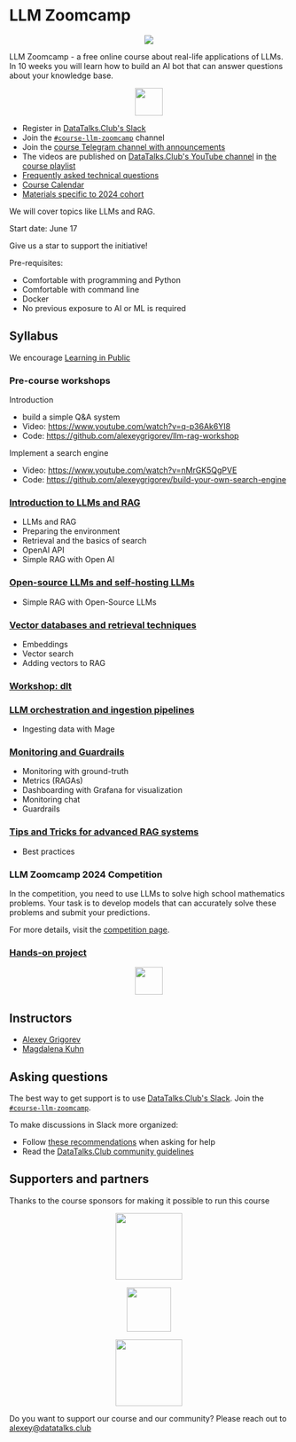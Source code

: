 # LLM Zoomcamp 
<p align="center">
  <img src="images/llm-zoomcamp.jpg"  />
</p>



LLM Zoomcamp - a free online course about real-life applications of LLMs. In 10 weeks you will learn how to build an AI bot that can answer questions about your 
knowledge base.


<p align="center">
  <a href="https://airtable.com/appPPxkgYLH06Mvbw/shr7WtxHEPXxaui0Q"><img src="https://user-images.githubusercontent.com/875246/185755203-17945fd1-6b64-46f2-8377-1011dcb1a444.png" height="50" /></a>
</p>

- Register in [DataTalks.Club's Slack](https://datatalks.club/slack.html)
- Join the [`#course-llm-zoomcamp`](https://app.slack.com/client/T01ATQK62F8/C06TEGTGM3J) channel
- Join the [course Telegram channel with announcements](https://t.me/llm_zoomcamp)
- The videos are published on [DataTalks.Club's YouTube channel](https://www.youtube.com/c/DataTalksClub) in [the course playlist](https://www.youtube.com/playlist?list=PL3MmuxUbc_hKiIVNf7DeEt_tGjypOYtKV)
- [Frequently asked technical questions](https://docs.google.com/document/d/1m2KexowAXTmexfC5rVTCSnaShvdUQ8Ag2IEiwBDHxN0/edit?usp=sharing)
- [Course Calendar](https://calendar.google.com/calendar/?cid=NjkxOThkOGFhZmUyZmQwMzZjNDFkNmE2ZDIyNjE5YjdiMmQyZDVjZTYzOGMxMzQyZmNkYjE5Y2VkNDYxOTUxY0Bncm91cC5jYWxlbmRhci5nb29nbGUuY29t)
- [Materials specific to 2024 cohort](cohorts/2024/)


We will cover topics like LLMs and RAG.

Start date: June 17

Give us a star to support the initiative! 

Pre-requisites:

* Comfortable with programming and Python
* Comfortable with command line
* Docker
* No previous exposure to AI or ML is required


## Syllabus

We encourage [Learning in Public](learning-in-public.md)

### Pre-course workshops

Introduction

* build a simple Q&A system 
* Video: https://www.youtube.com/watch?v=q-p36Ak6YI8
* Code: https://github.com/alexeygrigorev/llm-rag-workshop

Implement a search engine

* Video: https://www.youtube.com/watch?v=nMrGK5QgPVE
* Code: https://github.com/alexeygrigorev/build-your-own-search-engine

### [Introduction to LLMs and RAG](01-intro/)

* LLMs and RAG
* Preparing the environment 
* Retrieval and the basics of search
* OpenAI API
* Simple RAG with Open AI

### [Open-source LLMs and self-hosting LLMs](02-open-source/)

* Simple RAG with Open-Source LLMs

### [Vector databases and retrieval techniques](03-vector-search/)

* Embeddings
* Vector search
* Adding vectors to RAG

### [Workshop: dlt](cohorts/2024/workshops/dlt.md)


### [LLM orchestration and ingestion pipelines](04-orchestration/)

* Ingesting data with Mage

### [Monitoring and Guardrails](05-monitoring/)

* Monitoring with ground-truth
* Metrics (RAGAs)
* Dashboarding with Grafana for visualization
* Monitoring chat
* Guardrails


### [Tips and Tricks for advanced RAG systems](06-best-practices/)

* Best practices

### LLM Zoomcamp 2024 Competition

In the competition, you need to use LLMs to solve high school mathematics problems. 
Your task is to develop models that can accurately solve these problems and submit your predictions.

For more details, visit the [competition page](https://www.kaggle.com/competitions/llm-zoomcamp-2024-competition/overview).


### [Hands-on project](project.md)

<p align="center">
  <a href="https://airtable.com/appPPxkgYLH06Mvbw/shr7WtxHEPXxaui0Q"><img src="https://user-images.githubusercontent.com/875246/185755203-17945fd1-6b64-46f2-8377-1011dcb1a444.png" height="50" /></a>
</p>

## Instructors

- [Alexey Grigorev](https://linkedin.com/in/agrigorev/)
- [Magdalena Kuhn](https://www.linkedin.com/in/magdalenakuhn/)


## Asking questions

The best way to get support is to use [DataTalks.Club's Slack](https://datatalks.club/slack.html). Join the [`#course-llm-zoomcamp`](https://app.slack.com/client/T01ATQK62F8/C06TEGTGM3J).

To make discussions in Slack more organized:

* Follow [these recommendations](asking-questions.md) when asking for help
* Read the [DataTalks.Club community guidelines](https://datatalks.club/slack/guidelines.html)


## Supporters and partners

Thanks to the course sponsors for making it possible to run this course

<p align="center">
  <a href="https://mage.ai/">
    <img height="120" src="https://github.com/DataTalksClub/data-engineering-zoomcamp/raw/main/images/mage.svg">
  </a>
</p>

<p align="center">
  <a href="https://dlthub.com/">
    <img height="80" src="https://github.com/DataTalksClub/data-engineering-zoomcamp/raw/main/images/dlthub.png">
  </a>
</p>

<p align="center">
  <a href="https://saturncloud.io/">
    <img height="120" src="images/saturn-cloud.png">
  </a>
</p>


Do you want to support our course and our community? Please reach out to [alexey@datatalks.club](alexey@datatalks.club)
